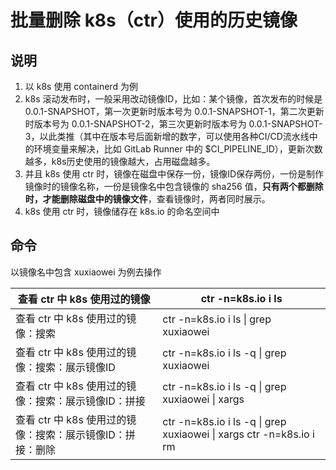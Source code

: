 # 批量删除 k8s（ctr）使用的历史镜像

## 说明

1. 以 k8s 使用 containerd 为例
2. k8s 滚动发布时，一般采用改动镜像ID，比如：某个镜像，首次发布的时候是 0.0.1-SNAPSHOT，第一次更新时版本号为
   0.0.1-SNAPSHOT-1，第二次更新时版本号为 0.0.1-SNAPSHOT-2，第三次更新时版本号为
   0.0.1-SNAPSHOT-3，以此类推（其中在版本号后面新增的数字，可以使用各种CI/CD流水线中的环境变量来解决，比如 GitLab Runner 中的
   $CI_PIPELINE_ID），更新次数越多，k8s历史使用的镜像越大，占用磁盘越多。
3. 并且 k8s 使用 ctr 时，镜像在磁盘中保存一份，镜像ID保存两份，一份是制作镜像时的镜像名称，一份是镜像名中包含镜像的 sha256
   值，**只有两个都删除时，才能删除磁盘中的镜像文件**，查看镜像时，两者同时展示。
4. k8s 使用 ctr 时，镜像储存在 k8s.io 的命名空间中

## 命令

以镜像名中包含 xuxiaowei 为例去操作

| 查看 ctr 中 k8s 使用过的镜像                 | ctr -n=k8s.io i ls                                                          |
|-------------------------------------|-----------------------------------------------------------------------------|
| 查看 ctr 中 k8s 使用过的镜像：搜索              | ctr -n=k8s.io i ls &#124; grep xuxiaowei                                    |
| 查看 ctr 中 k8s 使用过的镜像：搜索：展示镜像ID       | ctr -n=k8s.io i ls -q &#124; grep xuxiaowei                                 |
| 查看 ctr 中 k8s 使用过的镜像：搜索：展示镜像ID：拼接    | ctr -n=k8s.io i ls -q &#124; grep xuxiaowei &#124; xargs                    |
| 查看 ctr 中 k8s 使用过的镜像：搜索：展示镜像ID：拼接：删除 | ctr -n=k8s.io i ls -q &#124; grep xuxiaowei &#124; xargs ctr -n=k8s.io i rm |
